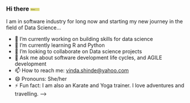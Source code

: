 ### Hi there <img src= "https://github.com/VindaShinde/VindaShinde/blob/main/header.png" width="25px">

I am in software industry for long now and starting my new journey in the field of Data Science...

- 🔭 I’m currently working on building skills for data science
- 🌱 I’m currently learning R and Python
- 👯 I’m looking to collaborate on Data science projects
- 💬 Ask me about software development life cycles, and AGILE development
- 📫 How to reach me: vinda.shinde@yahoo.com
- 😄 Pronouns: She/her
- ⚡ Fun fact: I am also an Karate and Yoga trainer. I love adventures and travelling.
-->
